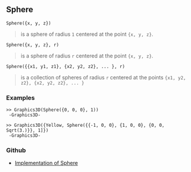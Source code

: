 ## Sphere

```
Sphere({x, y, z})
```

> is a sphere of radius `1` centered at the point `{x, y, z}`.

```
Sphere({x, y, z}, r)
```

> is a sphere of radius `r` centered at the point `{x, y, z}`.

```
Sphere({{x1, y1, z1}, {x2, y2, z2}, ... }, r)
```

> is a collection of spheres of radius `r` centered at the points `{x1, y2, z2}, {x2, y2, z2}, ... }`
 
### Examples

```
>> Graphics3D(Sphere({0, 0, 0}, 1))
 -Graphics3D-
 
>> Graphics3D({Yellow, Sphere({{-1, 0, 0}, {1, 0, 0}, {0, 0, Sqrt(3.)}}, 1]})
 -Graphics3D-
```

### Github

* [Implementation of Sphere](https://github.com/axkr/symja_android_library/blob/master/symja_android_library/matheclipse-core/src/main/java/org/matheclipse/core/builtin/GraphicsFunctions.java#L917) 
